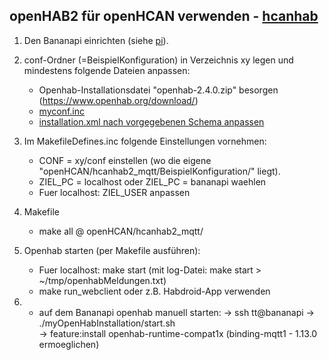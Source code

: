 openHAB2 für openHCAN verwenden - [hcanhab](https://github.com/hcanIngo/openHCAN/wiki/hcanhab)
--------------------------------

1. Den Bananapi einrichten (siehe [pi](https://github.com/hcanIngo/openHCAN/tree/master/pi/Systemd)).


2. conf-Ordner (=BeispielKonfiguration) in Verzeichnis xy legen und mindestens folgende Dateien anpassen:
	- Openhab-Installationsdatei "openhab-2.4.0.zip" besorgen (https://www.openhab.org/download/)
	- [myconf.inc](https://github.com/hcanIngo/openHCAN/tree/master/hcanhab2_mqtt/BeispielKonfiguration/myconf.inc)
	- [installation.xml nach vorgegebenen Schema anpassen](https://github.com/hcanIngo/openHCAN/tree/master/hcanhab2_mqtt/BeispielKonfiguration/installation.xml)


3. Im MakefileDefines.inc folgende Einstellungen vornehmen: 
	- CONF = xy/conf  einstellen (wo die eigene "openHCAN/hcanhab2_mqtt/BeispielKonfiguration/" liegt). 
	- ZIEL_PC = localhost   oder   ZIEL_PC = bananapi  waehlen
	- Fuer localhost: ZIEL_USER anpassen


4. Makefile
	- make all  @  openHCAN/hcanhab2_mqtt/



5. Openhab starten (per Makefile ausführen):
	- Fuer localhost: make start     (mit log-Datei: make start > ~/tmp/openhabMeldungen.txt)
	- make run_webclient   oder z.B. Habdroid-App verwenden

6.  - auf dem Bananapi openhab manuell starten:
	  -> ssh tt@bananapi
	  -> ./myOpenHabInstallation/start.sh  
	  -> feature:install openhab-runtime-compat1x (binding-mqtt1 - 1.13.0  ermoeglichen)
    